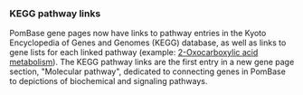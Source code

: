 ### KEGG pathway links
<!-- pombase_flags: frontpage -->
<!-- newsfeed_thumbnail: kegg3.png -->

PomBase gene pages now have links to pathway entries in the Kyoto
Encyclopedia of Genes and Genomes (KEGG) database, as well as links to
gene lists for each linked pathway (example: [2-Oxocarboxylic acid metabolism](https://www.pombase.org/term/KEGG_PW:spo01210)). The KEGG
pathway links are the first entry in a new gene page section,
"Molecular pathway", dedicated to connecting genes in PomBase to
depictions of biochemical and signaling pathways.
